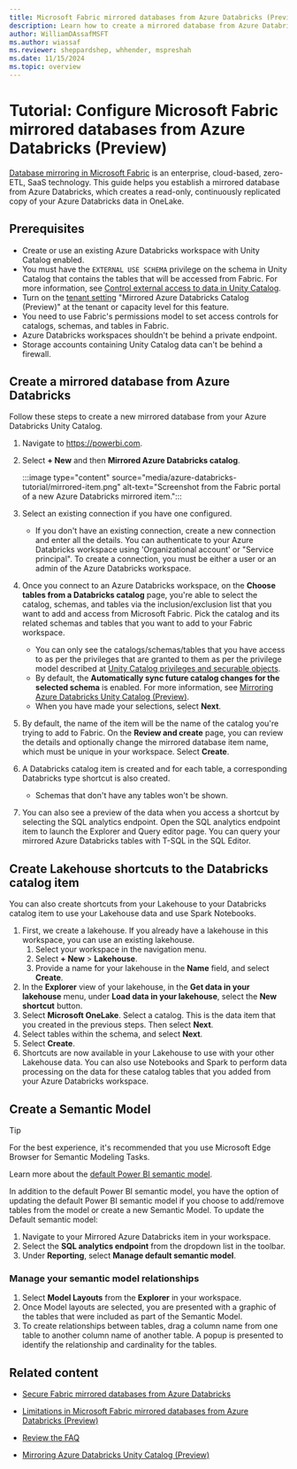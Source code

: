 ```yaml
---
title: Microsoft Fabric mirrored databases from Azure Databricks (Preview) Tutorial
description: Learn how to create a mirrored database from Azure Databricks in Microsoft Fabric.
author: WilliamDAssafMSFT
ms.author: wiassaf
ms.reviewer: sheppardshep, whhender, mspreshah
ms.date: 11/15/2024
ms.topic: overview
---
```


# Tutorial: Configure Microsoft Fabric mirrored databases from Azure Databricks (Preview)

[Database mirroring in Microsoft Fabric](overview.md) is an enterprise, cloud-based, zero-ETL, SaaS technology. This guide helps you establish a mirrored database from Azure Databricks, which creates a read-only, continuously replicated copy of your Azure Databricks data in OneLake.

## Prerequisites

- Create or use an existing Azure Databricks workspace with Unity Catalog enabled.
- You must have the `EXTERNAL USE SCHEMA` privilege on the schema in Unity Catalog that contains the tables that will be accessed from Fabric. For more information, see [Control external access to data in Unity Catalog](/azure/databricks/data-governance/unity-catalog/access-open-api).
- Turn on the [tenant setting](/fabric/admin/tenant-settings-index) "Mirrored Azure Databricks Catalog (Preview)" at the tenant or capacity level for this feature.
- You need to use Fabric's permissions model to set access controls for catalogs, schemas, and tables in Fabric.
- Azure Databricks workspaces shouldn't be behind a private endpoint.
- Storage accounts containing Unity Catalog data can't be behind a firewall.

## Create a mirrored database from Azure Databricks

Follow these steps to create a new mirrored database from your Azure Databricks Unity Catalog.

1. Navigate to https://powerbi.com.
1. Select **+ New** and then **Mirrored Azure Databricks catalog**.

   :::image type="content" source="media/azure-databricks-tutorial/mirrored-item.png" alt-text="Screenshot from the Fabric portal of a new Azure Databricks mirrored item.":::

1. Select an existing connection if you have one configured.
   - If you don't have an existing connection, create a new connection and enter all the details. You can authenticate to your Azure Databricks workspace using 'Organizational account' or "Service principal". To create a connection, you must be either a user or an admin of the Azure Databricks workspace.
1. Once you connect to an Azure Databricks workspace, on the **Choose tables from a Databricks catalog** page, you're able to select the catalog, schemas, and tables via the inclusion/exclusion list that you want to add and access from Microsoft Fabric. Pick the catalog and its related schemas and tables that you want to add to your Fabric workspace.
   - You can only see the catalogs/schemas/tables that you have access to as per the privileges that are granted to them as per the privilege model described at [Unity Catalog privileges and securable objects](/azure/databricks/data-governance/unity-catalog/manage-privileges/privileges).
   - By default, the **Automatically sync future catalog changes for the selected schema** is enabled. For more information, see [Mirroring Azure Databricks Unity Catalog (Preview)](azure-databricks.md#metadata-sync).
   - When you have made your selections, select **Next**.
1. By default, the name of the item will be the name of the catalog you're trying to add to Fabric. On the **Review and create** page, you can review the details and optionally change the mirrored database item name, which must be unique in your workspace. Select **Create**.
1. A Databricks catalog item is created and for each table, a corresponding Databricks type shortcut is also created.
   - Schemas that don't have any tables won't be shown.
1. You can also see a preview of the data when you access a shortcut by selecting the SQL analytics endpoint. Open the SQL analytics endpoint item to launch the Explorer and Query editor page. You can query your mirrored Azure Databricks tables with T-SQL in the SQL Editor.

## Create Lakehouse shortcuts to the Databricks catalog item

You can also create shortcuts from your Lakehouse to your Databricks catalog item to use your Lakehouse data and use Spark Notebooks.

1. First, we create a lakehouse. If you already have a lakehouse in this workspace, you can use an existing lakehouse.
   1. Select your workspace in the navigation menu.
   1. Select **+ New** > **Lakehouse**.
   1. Provide a name for your lakehouse in the **Name** field, and select **Create**.
1. In the **Explorer** view of your lakehouse, in the **Get data in your lakehouse** menu, under **Load data in your lakehouse**, select the **New shortcut** button.
1. Select **Microsoft OneLake**. Select a catalog. This is the data item that you created in the previous steps. Then select **Next**.
1. Select tables within the schema, and select **Next**.
1. Select **Create**.
1. Shortcuts are now available in your Lakehouse to use with your other Lakehouse data. You can also use Notebooks and Spark to perform data processing on the data for these catalog tables that you added from your Azure Databricks workspace.

## Create a Semantic Model

> [!TIP]
> For the best experience, it's recommended that you use Microsoft Edge Browser for Semantic Modeling Tasks.

Learn more about the [default Power BI semantic model](../../data-warehouse/semantic-models.md#understand-whats-in-the-default-power-bi-semantic-model).

In addition to the default Power BI semantic model, you have the option of updating the default Power BI semantic model if you choose to add/remove tables from the model or create a new Semantic Model. To update the Default semantic model:

1. Navigate to your Mirrored Azure Databricks item in your workspace.
1. Select the **SQL analytics endpoint** from the dropdown list in the toolbar.
1. Under **Reporting**, select **Manage default semantic model**.

### Manage your semantic model relationships

1. Select **Model Layouts** from the **Explorer** in your workspace.
1. Once Model layouts are selected, you are presented with a graphic of the tables that were included as part of the Semantic Model.
1. To create relationships between tables, drag a column name from one table to another column name of another table. A popup is presented to identify the relationship and cardinality for the tables.

## Related content

- [Secure Fabric mirrored databases from Azure Databricks](azure-databricks-security.md)
- [Limitations in Microsoft Fabric mirrored databases from Azure Databricks (Preview)](azure-databricks-limitations.md)
- [Review the FAQ](azure-databricks-faq.yml)

- [Mirroring Azure Databricks Unity Catalog (Preview)](azure-databricks.md)
